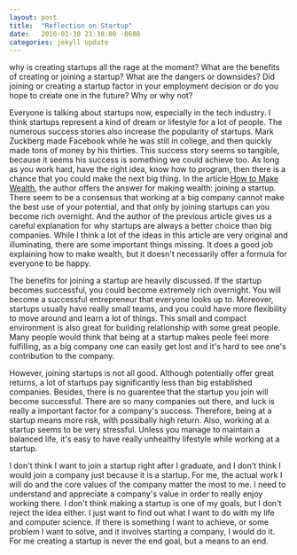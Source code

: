 ```yaml
---
layout: post
title:  "Reflection on Startup"
date:   2016-01-30 21:38:00 -0600
categories: jekyll update
---
```


why is creating startups all the rage at the moment? What are the benefits of creating or joining a startup? What are the dangers or downsides? Did joining or creating a startup factor in your employment decision or do you hope to create one in the future? Why or why not?

Everyone is talking about startups now, especially in the tech industry. I think startups represent a kind of dream or lifestyle for a lot of people. The numerous success stories also increase the popularity of startups. Mark Zuckberg made Facebook while he was still in college, and then quickly made tons of money by his thirties. This success story seems so tangible, because it seems his success is something we could achieve too. As long as you work hard, have the right idea, know how to program, then there is a chance that you could make the next big thing. In the article <a href="http://paulgraham.com/wealth.html">How to Make Wealth</a>, the author offers the answer for making wealth: joining a startup. There seem to be a consensus that working at a big company cannot make the best use of your potential, and that only by joining startups can you become rich overnight. And the author of the previous article gives us a careful explanation for why startups are always a better choice than big companies. While I think a lot of the ideas in this article are very original and illuminating, there are some important things missing. It does a good job explaining how to make wealth, but it doesn't necessarily offer a formula for everyone to be happy.

The benefits for joining a startup are heavily discussed. If the startup becomes successful, you could become extremely rich overnight. You will become a successful entrepreneur that everyone looks up to. Moreover, startups usually have really small teams, and you could have more flexibility to move around and learn a lot of things. This small and compact environment is also great for building relationship with some great people. Many people would think that being at a startup makes peole feel more fulfilling, as a big company one can easily get lost and it's hard to see one's contribution to the company.

However, joining startups is not all good. Although potentially offer great returns, a lot of startups pay significantly less than big established companies. Besides, there is no guarentee that the startup you join will become successful. There are so many companies out there, and luck is really a important factor for a company's success. Therefore, being at a startup means more risk, with possibally high return. Also, working at a startup seems to be very stressful. Unless you manage to maintain a balanced life, it's easy to have really unhealthy lifestyle while working at a startup.

I don't think I want to join a startup right after I graduate, and I don't think I would join a company just because it is a startup. For me, the actual work I will do and the core values of the company matter the most to me. I need to understand and appreciate a company's value in order to really enjoy working there. I don't think making a startup is one of my goals, but I don't reject the idea either. I just want to find out what I want to do with my life and computer science. If there is something I want to achieve, or some problem I want to solve, and it involves starting a company, I would do it. For me creating a startup is never the end goal, but a means to an end.